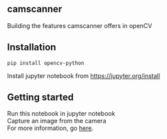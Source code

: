 ## camscanner
Building the features camscanner offers in openCV
## Installation
```
pip install opencv-python
```
Install jupyter notebook from  https://jupyter.org/install 
## Getting started
Run this notebook in jupyter notebook<br>
Capture an image from the camera<br>
For more information, go [here](https://opencv.org/).

